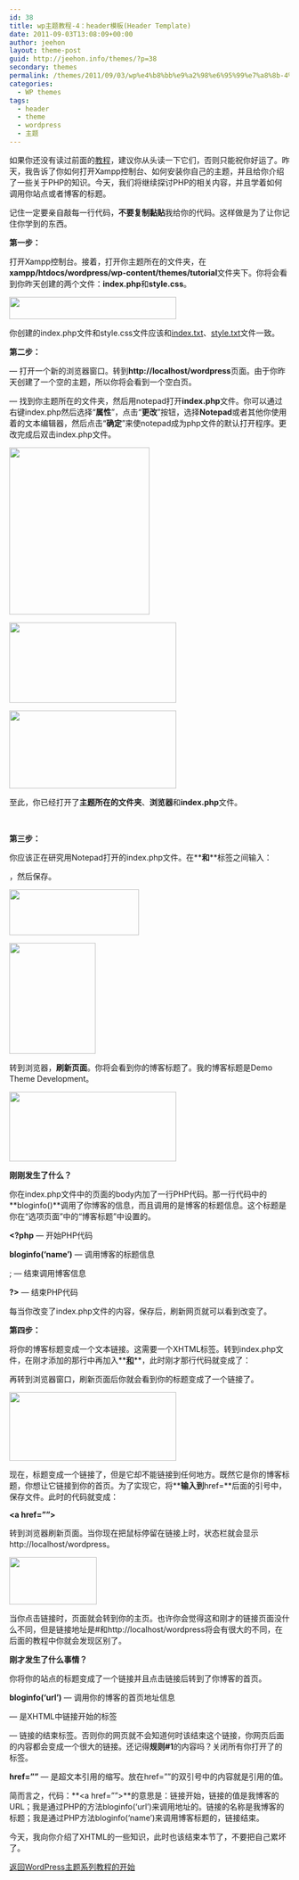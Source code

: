 ```yaml
---
id: 38
title: wp主题教程-4：header模板(Header Template)
date: 2011-09-03T13:08:09+00:00
author: jeehon
layout: theme-post
guid: http://jeehon.info/themes/?p=38
secondary: themes
permalink: /themes/2011/09/03/wp%e4%b8%bb%e9%a2%98%e6%95%99%e7%a8%8b-4%ef%bc%9aheader%e6%a8%a1%e6%9d%bfheader-template/
categories:
  - WP themes
tags:
  - header
  - theme
  - wordpress
  - 主题
---
```

如果你还没有读过前面的[教程](http://jeehon.info/themes/)，建议你从头读一下它们，否则只能祝你好运了。昨天，我告诉了你如何打开Xampp控制台、如何安装你自己的主题，并且给你介绍了一些关于PHP的知识。今天，我们将继续探讨PHP的相关内容，并且学着如何调用你站点或者博客的标题。

记住一定要亲自敲每一行代码，**不要复制黏贴**我给你的代码。这样做是为了让你记住你学到的东西。

**第一步：**

打开Xampp控制台。接着，打开你主题所在的文件夹，在**xampp/htdocs/wordpress/wp-content/themes/tutorial**文件夹下。你将会看到你昨天创建的两个文件：**index.php**和**style.css**。
  
[<img src="http://jeehon.info/log/files/2011/08/index-and-style1-300x40.gif" alt="" title="index-and-style" width="300" height="40" class="aligncenter size-medium wp-image-702" />](http://jeehon.info/log/files/2011/08/index-and-style1.gif)
  
你创建的index.php文件和style.css文件应该和[index.txt](http://jeehon.info/samples/index.txt)、[style.txt](http://jeehon.info/samples/style.txt)文件一致。

**第二步：**

&#8212; 打开一个新的浏览器窗口。转到**http://localhost/wordpress**页面。由于你昨天创建了一个空的主题，所以你将会看到一个空白页。

&#8212; 找到你主题所在的文件夹，然后用notepad打开**index.php**文件。你可以通过右键index.php然后选择“**属性**”，点击“**更改**”按钮，选择**Notepad**或者其他你使用着的文本编辑器，然后点击“**确定**”来使notepad成为php文件的默认打开程序。更改完成后双击index.php文件。
  
[<img src="http://jeehon.info/log/files/2011/08/view-php-with-notepad-252x300.gif" alt="" title="view-php-with-notepad" width="252" height="300" class="aligncenter size-medium wp-image-703" />](http://jeehon.info/log/files/2011/08/view-php-with-notepad.gif)
  
[<img src="http://jeehon.info/log/files/2011/08/change-view-tool-for-php-300x144.gif" alt="" title="change-view-tool-for-php" width="300" height="144" class="aligncenter size-medium wp-image-704" />](http://jeehon.info/log/files/2011/08/change-view-tool-for-php.gif)
  
[<img src="http://jeehon.info/log/files/2011/08/select-notepad-300x140.gif" alt="" title="select-notepad" width="300" height="140" class="aligncenter size-medium wp-image-705" />](http://jeehon.info/log/files/2011/08/select-notepad.gif)
  
至此，你已经打开了**主题所在的文件夹**、**浏览器**和**index.php**文件。
  
[<img src="http://jeehon.info/log/files/2011/08/review-300x17.gif" alt="" title="review" width="300" height="17" class="aligncenter size-medium wp-image-706" />](http://jeehon.info/log/files/2011/08/review.gif)

**第三步：**

你应该正在研究用Notepad打开的index.php文件。在**<body>**和**</body>**标签之间输入：
  
**<?php bloginfo(‘name’); ?>**，然后保存。
  
[<img src="http://jeehon.info/log/files/2011/08/bloginfo-name.gif" alt="" title="bloginfo-name" width="233" height="82" class="aligncenter size-full wp-image-707" />](http://jeehon.info/log/files/2011/08/bloginfo-name.gif)
  
[<img src="http://jeehon.info/log/files/2011/08/save-it.gif" alt="" title="save-it" width="155" height="199" class="aligncenter size-full wp-image-708" />](http://jeehon.info/log/files/2011/08/save-it.gif)
  
转到浏览器，**刷新页面**。你将会看到你的博客标题了。我的博客标题是Demo Theme Development。
  
[<img src="http://jeehon.info/log/files/2011/08/refreshed-300x125.gif" alt="" title="refreshed" width="300" height="125" class="aligncenter size-medium wp-image-709" />](http://jeehon.info/log/files/2011/08/refreshed.gif)
  
**刚刚发生了什么？**
  
你在index.php文件中的页面的body内加了一行PHP代码。那一行代码中的**bloginfo()**调用了你博客的信息，而且调用的是博客的标题信息。这个标题是你在“选项页面”中的“博客标题”中设置的。
  
**<?php** &#8212; 开始PHP代码
  
**bloginfo(‘name’)** &#8212; 调用博客的标题信息
  
; &#8212; 结束调用博客信息
  
**?>** &#8212; 结束PHP代码

每当你改变了index.php文件的内容，保存后，刷新网页就可以看到改变了。

**第四步：**

将你的博客标题变成一个文本链接。这需要一个XHTML标签。转到index.php文件，在刚才添加的那行中再加入**<a href=”#”>**和**</a>**，此时刚才那行代码就变成了：
  
**<a href=”#”><?php bloginfo(‘name’); ?></a>**
  
再转到浏览器窗口，刷新页面后你就会看到你的标题变成了一个链接了。
  
[<img src="http://jeehon.info/log/files/2011/08/refreshed2-300x123.gif" alt="" title="refreshed2" width="300" height="123" class="aligncenter size-medium wp-image-710" />](http://jeehon.info/log/files/2011/08/refreshed2.gif)
  
现在，标题变成一个链接了，但是它却不能链接到任何地方。既然它是你的博客标题，你想让它链接到你的首页。为了实现它，将**<?php bloginfo(‘url’); ?>**输入到**href=**后面的引号中，保存文件。此时的代码就变成：
  
**<a href=”<?php bloginfo(‘url’); ?>”><?php bloginfo(‘name’); ?></a>**
  
转到浏览器刷新页面。当你现在把鼠标停留在链接上时，状态栏就会显示http://localhost/wordpress。
  
[<img src="http://jeehon.info/log/files/2011/08/status-bar.gif" alt="" title="status-bar" width="157" height="85" class="aligncenter size-full wp-image-711" />](http://jeehon.info/log/files/2011/08/status-bar.gif)
  
当你点击链接时，页面就会转到你的主页。也许你会觉得这和刚才的链接页面没什么不同，但是链接地址是#和http://localhost/wordpress将会有很大的不同，在后面的教程中你就会发现区别了。

**刚才发生了什么事情？**

你将你的站点的标题变成了一个链接并且点击链接后转到了你博客的首页。
  
**bloginfo(‘url’)** &#8212; 调用你的博客的首页地址信息
  
**<a>** &#8212; 是XHTML中链接开始的标签
  
**</a>** &#8212; 链接的结束标签。否则你的网页就不会知道何时该结束这个链接，你网页后面的内容都会变成一个很大的链接。还记得**规则#1**的内容吗？关闭所有你打开了的标签。
  
**href=”&#8221;** &#8212; 是超文本引用的缩写。放在href=””的双引号中的内容就是引用的值。
  
简而言之，代码：**<a href=”<?php bloginfo(‘url’); ?>”><?php bloginfo(‘name’); ?></a>**的意思是：链接开始，链接的值是我博客的URL；我是通过PHP的方法bloginfo(‘url’)来调用地址的。链接的名称是我博客的标题；我是通过PHP方法bloginfo(‘name’)来调用博客标题的，链接结束。

今天，我向你介绍了XHTML的一些知识，此时也该结束本节了，不要把自己累坏了。

[返回WordPress主题系列教程的开始](http://jeehon.info/themes/)